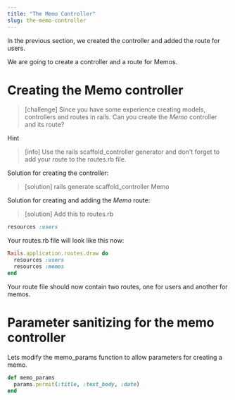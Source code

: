 ```yaml
---
title: "The Memo Controller"
slug: the-memo-controller
---
```


In the previous section, we created the controller and added the route for users.

We are going to create a controller and a route for Memos.

# Creating the Memo controller

> [challenge]
> Since you have some experience creating models, controllers and routes in rails. Can you create the _Memo_ controller and its route?
>

Hint

> [info]
> Use the rails scaffold_controller generator and don't forget to add your route to the routes.rb file.
>

<!--  -->

Solution for creating the controller:

> [solution]
> rails generate scaffold_controller Memo
>

Solution for creating and adding the _Memo_ route:

> [solution]
Add this to routes.rb
>
```ruby
resources :users
```
>
Your routes.rb file will look like this now:
>
```ruby
Rails.application.routes.draw do
  resources :users
  resources :memos
end
```
>

Your route file should now contain two routes, one for users and another for memos.

# Parameter sanitizing for the memo controller

Lets modify the memo_params function to allow parameters for creating a memo.

```ruby
def memo_params
  params.permit(:title, :text_body, :date)
end
```
